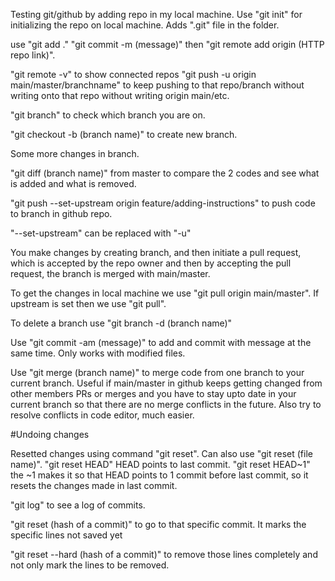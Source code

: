 Testing git/github by adding repo in my local machine.
Use "git init" for initializing the repo on local machine. Adds ".git" file in the folder.

use "git add ."
"git commit -m (message)"
then "git remote add origin (HTTP repo link)".

"git remote -v" to show connected repos
"git push -u origin main/master/branchname" to keep pushing to that repo/branch without writing onto that repo without writing origin main/etc.

"git branch" to check which branch you are on.

"git checkout -b  (branch name)" to create new branch.

Some more changes in branch.

"git diff (branch name)" from master to compare the 2 codes and see what is added and what is removed.

"git push --set-upstream origin feature/adding-instructions" to push code to branch in github repo.


"--set-upstream" can be replaced with "-u"

You make changes by creating branch, and then initiate a pull request, which is accepted by the repo owner and then by accepting the pull request, the branch is merged with main/master. 

To get the changes in local machine we use "git pull origin main/master".
If upstream is set then we use "git pull".


To delete a branch use "git branch -d (branch name)"

Use "git commit -am (message)" to add and commit with message at the same time. Only works with modified files.

Use "git merge (branch name)"  to merge code from one branch to your current branch. Useful if main/master in github keeps getting changed from other members PRs or merges and you have to stay upto date in your current branch so that there are no merge conflicts in the future. Also try to resolve conflicts in code editor, much easier.

#Undoing changes

Resetted changes using command "git reset".
Can also use "git reset (file name)".
"git reset HEAD" HEAD points to last commit.
"git reset HEAD~1" the ~1 makes it so that HEAD points to 1 commit before last commit, so it resets the changes made in last commit.

"git log" to see a log of commits.

"git reset (hash of a commit)" to go to that specific commit. It marks the specific lines not saved yet

"git reset --hard (hash of a commit)" to remove those lines completely and not only mark the lines to be removed.